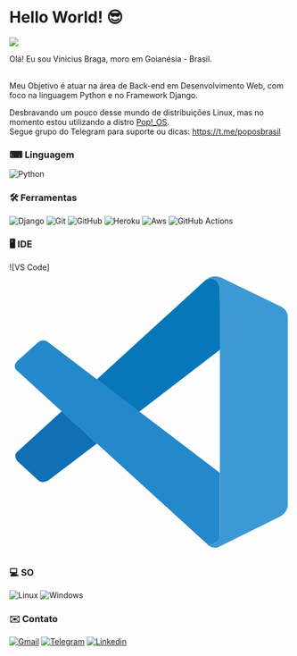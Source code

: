 # Hello World! 😎

![](https://estruyf-github.azurewebsites.net/api/VisitorHit?user=ViniciusBrag&repo=ViniciusBrag&countColorcountColor&countColor=%237B1E7A)

Olá! Eu sou Vinicius Braga, moro em Goianésia - Brasil.
<br>
<br>

Meu Objetivo é atuar na área de Back-end em Desenvolvimento Web, com foco na linguagem Python e no Framework Django.

Desbravando um pouco desse mundo de distribuições Linux, mas no momento estou utilizando a distro <a href='https://pop.system76.com/' target='_blank'>
Pop!_OS</a>.
<br>
Segue grupo do Telegram para suporte ou
dicas: <a href='https://t.me/poposbrasil' target='_blank'>https://t.me/poposbrasil</a>

### <strong>⌨ Linguagem</strong> ️

![Python](https://img.shields.io/badge/Python-3776AB?style=for-the-badge&logo=python&logoColor=white)

### <strong>🛠️ Ferramentas</strong>

![Django](https://img.shields.io/badge/Django-092E20?style=for-the-badge&logo=django&logoColor=white)
![Git](https://img.shields.io/badge/Git-F05032?style=for-the-badge&logo=git&logoColor=white)
![GitHub](https://img.shields.io/badge/GitHub-100000?style=for-the-badge&logo=github&logoColor=white)
![Heroku](https://img.shields.io/badge/Heroku-430098?style=for-the-badge&logo=heroku&logoColor=white)
![Aws](https://img.shields.io/badge/Amazon_AWS-232F3E?style=for-the-badge&logo=amazon-aws&logoColor=white)
![GitHub Actions](https://img.shields.io/badge/GitHub%20Actions%20-05122A?style=flat&logo=github-actions&logoColor=white)

### <strong>🖥️ IDE</strong>

![VS Code]<svg viewBox="0 0 128 128">
<path d="M3.656 45.043s-3.027-2.191.61-5.113l8.468-7.594s2.426-2.559 4.989-.328l78.175 59.328v28.45s-.039 4.468-5.757 3.976zm0 0" fill="#2489ca"></path><path d="M23.809 63.379L3.656 81.742s-2.07 1.543 0 4.305l9.356 8.527s2.222 2.395 5.508-.328l21.359-16.238zm0 0" fill="#1070b3"></path><path d="M59.184 63.531l36.953-28.285-.239-28.297S94.32.773 89.055 3.99L39.879 48.851zm0 0" fill="#0877b9"></path><path d="M90.14 123.797c2.145 2.203 4.747 1.48 4.747 1.48l28.797-14.222c3.687-2.52 3.171-5.645 3.171-5.645V20.465c0-3.735-3.812-5.024-3.812-5.024L98.082 3.38c-5.453-3.379-9.027.61-9.027.61s4.593-3.317 6.843 2.96v112.317c0 .773-.164 1.53-.492 2.214-.656 1.332-2.086 2.57-5.504 2.051zm0 0" fill="#3c99d4"></path>
</svg>


### <strong>‍💻 SO</strong>

![Linux](https://img.shields.io/badge/Linux-FCC624?style=for-the-badge&logo=linux&logoColor=black)
![Windows](https://img.shields.io/badge/Windows-0078D6?style=for-the-badge&logo=windows&logoColor=white)

### ✉️ Contato

<a target='_blank' href='mailto:Vbragadev@gmail.com'>![Gmail](https://img.shields.io/badge/Gmail-D14836?style=for-the-badge&logo=gmail&logoColor=white)</a>
<a target='_blank' href='https://t.me/ViniciusMBraga'>![Telegram](https://img.shields.io/badge/Telegram-2CA5E0?style=for-the-badge&logo=telegram&logoColor=white)</a>
<a target='_blank' href='https://www.linkedin.com/in/vinicius-braga-70145b224/'>![Linkedin](https://img.shields.io/badge/LinkedIn-0077B5?style=for-the-badge&logo=linkedin&logoColor=white)</a>

